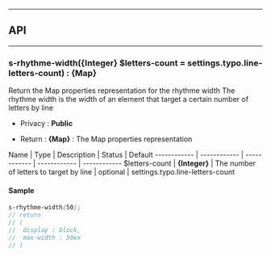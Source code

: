 


-----------------------------
## API
-----------------------------

### s-rhythme-width({Integer} $letters-count = settings.typo.line-letters-count) : {Map}
Return the Map properties representation for the rhythme width
The rhythme width is the width of an element that target a certain number of letters by line

- Privacy : **Public**

- Return : **{Map}** : The Map properties representation

Name | Type | Description | Status | Default
------------ | ------------ | ------------ | ------------ | ------------
$letters-count | **{Integer}** | The number of letters to target by line | optional | settings.typo.line-letters-count


#### Sample
```scss
s-rhythme-width(50);
// return
// (
// 	display : block,
// 	max-width : 50ex
// )

```


